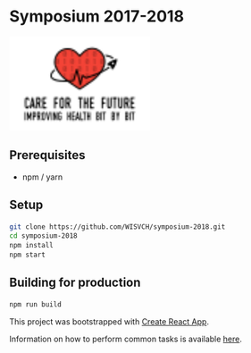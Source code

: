 # Symposium 2017-2018

<img src="src/assets/logo/symposium_logo_color_vertical.svg" alt="Care for the Future- Improving health bit by bit" width="50%" />

## Prerequisites
- npm / yarn

## Setup
```bash
git clone https://github.com/WISVCH/symposium-2018.git
cd symposium-2018
npm install
npm start
```

## Building for production
```bash
npm run build
```

This project was bootstrapped with [Create React App](https://github.com/facebookincubator/create-react-app).

Information on how to perform common tasks is available [here](https://github.com/facebook/create-react-app/blob/master/packages/react-scripts/template/README.md).
